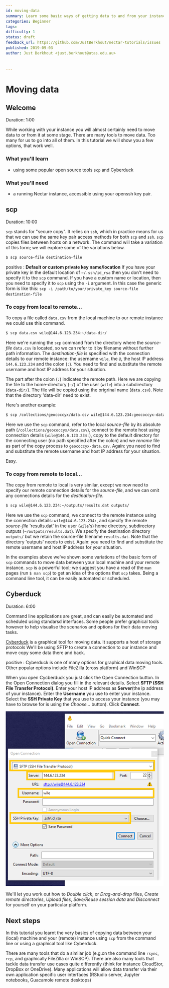 ```yaml
---
id: moving-data
summary: Learn some basic ways of getting data to and from your instance
categories: Beginner
tags: 
difficulty: 1
status: draft
feedback_url: https://github.com/JustBerkhout/nectar-tutorials/issues
published: 2019-09-03
author: Just Berkhout <just.berkhout@utas.edu.au>


---
```


# Moving data

## Welcome

Duration: 1:00

While working with your instance you will almost certainly need to move data to or from it at some stage. There are many tools to move data. Too many for us to go into all of them. In this tutorial we will show you a few options, that work well. 

### What you'll learn

- using some popular open source tools `scp` and  Cyberduck

### What you'll need

- a running Nectar instance, accessible using your openssh key pair. 

## scp

Duration: 10:00

`scp` stands for "secure copy". It relies on `ssh`, which in practice means for us that we can use the same key pair access methods for both `scp` and `ssh`. `scp` copies files between hosts on a network. The command will take a variation of this form; we will explore some of the variations below.

```bash
$ scp source-file destination-file
```

positive
: **Default or custom private key name/location**
If you have your private key in the default location of `~/.ssh/id_rsa` then you don't need to specify it to the `scp` command. If you have a custom name or location, then you need to specify it to `scp` using the `-i` argument. In this case the generic form is like this:
`scp -i /path/to/your/private_key source-file destination-file`

### To copy from local to remote...

To copy a file called `data.csv` from the local machine to our remote instance we could use this command.

```bash
$ scp data.csv wile@144.6.123.234:~/data-dir/
```

Here we're running the `scp` command from the directory where  the *source-file* `data.csv` is located, so we can refer to it by filename without further path information. The *destination-file* is specified with the connection details to our remote instance: the username `wile`, the `@`, the host IP address `144.6.123.234` and the colon (`:`). You need to find and substitute the remote username and host IP address for your situation. 

The part after the colon (`:`) indicates the remote path. Here we are copying the file to the home-directory (`~/`) of the user (`wile`) into a subdirectory (`data-dir/`). The file will be copied using the origrinal name (`data.csv`). Note that the directory 'data-dir' need to exist. 

Here's another example:

```bash
$ scp /collections/geococcyx/data.csv wile@144.6.123.234:geococcyx-data.csv
```

Here we use the `scp` command, refer to the local  *source-file* by its absolute path (`/collections/geococcyx/data.csv`), connect to the remote host using connection details (`wile@144.6.123.234:`), copy to the default directory for the connecting user (no path specified after the colon) and we *rename* file as part of the copy process to `geococcyx-data.csv`. Again: you need to find and substitute the remote username and host IP address for your situation. 

Easy.

### To copy from remote to local...

The copy from remote to local is very similar, except we now need to specify our remote connection details for the *source-file*, and we can omit any connections details for the *destination-file*.

```bash
$ scp wile@144.6.123.234:~/outputs/results.dat outputs/
```

Here we use the `scp` command, we connect to the remote instance using the connection details: `wile@144.6.123.234:`, and specify the remote *source-file* 'results.dat' in the user (`wile`'s) home directory, subdirectory outputs (`~/outputs/results.dat`). We specify the destination directory `outputs/` but we retain the source-file filename `results.dat`. Note that the directory 'outputs' needs to exist. Again: you need to find and substitute the remote username and host IP address for your situation. 

In the examples above we've shown some variations of the basic form of `scp` commands to move data between your local machine and your remote instance. `scp` is a powerful tool; we suggest you have a read of the `man` pages (run `$ man scp`) to get an idea of the options that `scp` takes. Being a command line tool, it can be easily automated or scheduled. 



## Cyberduck

Duration: 6:00

Command line applications are great, and can easily be automated and scheduled using standarsd interfaces. Some people prefer graphical tools however to help visualise the scenarios and options for their data moving tasks. 

[Cyberduck](https://cyberduck.io) is a graphical tool for moving data. It supports a host of storage protocols We'll be using SFTP to create a connection to our instance and move copy some data there and back.

positive
: Cyberduck is one of many options for graphical data moving tools. Other popular options include FileZilla (cross platform) and WinSCP

When you open Cycberduck you just click the Open Connection button. In the Open Connection dialog you fill in the relevant details. Select **SFTP (SSH File Transfer Protocol)**. Enter your host IP address as **Server**(the ip address of your instance). Enter the **Username** you use to enter your instance. Select the **SSH Private Key** that you use to access your instance (you may have to browse for is using the *Choose...* button). Click **Connect**.

![1567485429145](images/cyberduck-create-connection.png)



We'll let you work out how to *Double click*, or *Drag-and-drop* files, *Create remote directories*, *Upload files*, *Save/Reuse session data* and *Disconnect* for yourself on your particular platform. 

## Next steps

In this tutorial you learnt the very basics of copying data between your (local) machine and your (remote) instance using `scp` from the command line or using a graphical tool like Cyberduck.

There are many tools that do a similar job (e.g.on the command line `rsync`, `rcp`, and graphically FileZilla or WinSCP). There are also many tools that tackle data transfer use cases quite differently (think for instance CloudStor, DropBox or OneDrive). Many applications will allow data transfer via their own application specific user interfaces (RStudio server, Jupyter notebooks, Guacamole remote desktops)



